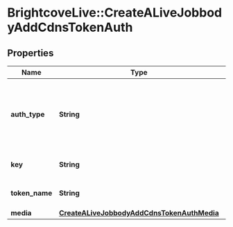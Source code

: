 # BrightcoveLive::CreateALiveJobbodyAddCdnsTokenAuth

## Properties
Name | Type | Description | Notes
------------ | ------------- | ------------- | -------------
**auth_type** | **String** | Token authentication type - currently, the only supported value is &#x60;Akamai2.0&#x60; | 
**key** | **String** | Your Akamai token auth password | 
**token_name** | **String** | Your Akamai token token name | 
**media** | [**CreateALiveJobbodyAddCdnsTokenAuthMedia**](CreateALiveJobbodyAddCdnsTokenAuthMedia.md) |  | [optional] 


